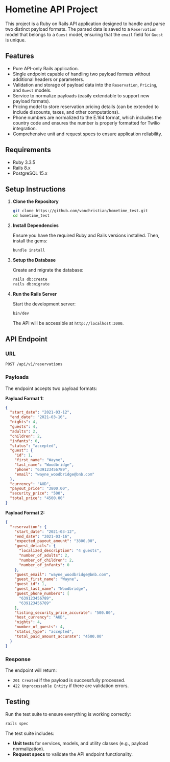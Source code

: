 # Hometine API Project

This project is a Ruby on Rails API application designed to handle and parse two distinct payload formats. The parsed data is saved to a `Reservation` model that belongs to a `Guest` model, ensuring that the `email` field for `Guest` is unique.

## Features
- Pure API-only Rails application.
- Single endpoint capable of handling two payload formats without additional headers or parameters.
- Validation and storage of payload data into the `Reservation`, `Pricing`, and `Guest` models.
- Service to normalize payloads (easily extendable to support new payload formats).
- Pricing model to store reservation pricing details (can be extended to include discounts, taxes, and other computations).
- Phone numbers are normalized to the E.164 format, which includes the country code and ensures the number is properly formatted for Twilio integration.
- Comprehensive unit and request specs to ensure application reliability.

## Requirements
- Ruby 3.3.5
- Rails 8.x
- PostgreSQL 15.x

## Setup Instructions

1. **Clone the Repository**

   ```bash
   git clone https://github.com/vonchristian/hometime_test.git
   cd hometime_test
   ```

2. **Install Dependencies**

   Ensure you have the required Ruby and Rails versions installed. Then, install the gems:

   ```bash
   bundle install
   ```

3. **Setup the Database**

   Create and migrate the database:

   ```bash
   rails db:create
   rails db:migrate
   ```

4. **Run the Rails Server**

   Start the development server:

   ```bash
   bin/dev
   ```

   The API will be accessible at `http://localhost:3000`.

## API Endpoint

### URL
`POST /api/v1/reservations`

### Payloads

The endpoint accepts two payload formats:

**Payload Format 1:**
```json
{
  "start_date": "2021-03-12",
  "end_date": "2021-03-16",
  "nights": 4,
  "guests": 4,
  "adults": 2,
  "children": 2,
  "infants": 0,
  "status": "accepted",
  "guest": {
    "id": 1,
    "first_name": "Wayne",
    "last_name": "Woodbridge",
    "phone": "639123456789",
    "email": "wayne_woodbridge@bnb.com"
  },
  "currency": "AUD",
  "payout_price": "3800.00",
  "security_price": "500",
  "total_price": "4500.00"
}

```

**Payload Format 2:**
```json
{
  "reservation": {
    "start_date": "2021-03-12",
    "end_date": "2021-03-16",
    "expected_payout_amount": "3800.00",
    "guest_details": {
      "localized_description": "4 guests",
      "number_of_adults": 2,
      "number_of_children": 2,
      "number_of_infants": 0
    },
    "guest_email": "wayne_woodbridge@bnb.com",
    "guest_first_name": "Wayne",
    "guest_id": 1,
    "guest_last_name": "Woodbridge",
    "guest_phone_numbers": [
      "639123456789",
      "639123456789"
    ],
    "listing_security_price_accurate": "500.00",
    "host_currency": "AUD",
    "nights": 4,
    "number_of_guests": 4,
    "status_type": "accepted",
    "total_paid_amount_accurate": "4500.00"
  }
}

```

### Response
The endpoint will return:

- `201 Created` if the payload is successfully processed.
- `422 Unprocessable Entity` if there are validation errors.

## Testing

Run the test suite to ensure everything is working correctly:

```bash
rails spec
```

The test suite includes:
- **Unit tests** for services, models, and utility classes (e.g., payload normalization).
- **Request specs** to validate the API endpoint functionality.

